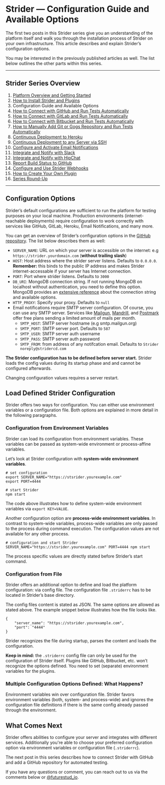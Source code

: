 # Strider — Configuration Guide and Available Options

The first two posts in this Strider series give you an understanding of the platform itself and walk you through the installation process of Strider on your own infrastructure. This article describes and explain Strider’s configuration options. 

You may be interested in the previously published articles as well. The list below outlines the other parts within this series.

---

## Strider Series Overview
1. [Platform Overview and Getting Started](http://futurestud.io/blog/strider-getting-started-platform-overview)
2. [How to Install Strider and Plugins](http://futurestud.io/blog/strider-how-to-install-the-platform-and-plugins)
3. Configuration Guide and Available Options
4. [How to Connect with GitHub and Run Tests Automatically](https://futurestud.io/blog/strider-how-to-connect-with-github-and-run-tests-automatically/)
5. [How to Connect with GitLab and Run Tests Automatically](https://futurestud.io/blog/strider-how-to-connect-with-gitlab-and-run-tests-automatically/)
6. [How to Connect with Bitbucket and Run Tests Automatically](https://futurestud.io/blog/strider-how-to-connect-with-bitbucket-and-run-tests-automatically/)
7. [How to Manually Add Git or Gogs Repository and Run Tests Automatically](https://futurestud.io/blog/strider-how-to-manually-add-git-or-gogs-repository-and-run-tests-automatically/)
9. [Continuous Deployment to Heroku](https://futurestud.io/blog/strider-continuous-deployment-to-heroku/)
10. [Continuous Deployment to any Server via SSH](https://futurestud.io/blog/strider-continuous-deployment-to-any-server-via-ssh/)
11. [Configure and Activate Email Notifications](https://futurestud.io/blog/strider-configure-and-activate-email-notifications/)
12. [Integrate and Notify with Slack](https://futurestud.io/blog/strider-integrate-and-notify-with-slack/)
13. [Integrate and Notify with HipChat](https://futurestud.io/blog/strider-integrate-and-notify-with-hipchat/)
14. [Report Build Status to GitHub](https://futurestud.io/blog/strider-report-build-status-to-github/)
14. [Configure and Use Strider Webhooks](https://futurestud.io/blog/strider-configure-and-use-webhooks/)
15. [How to Create Your Own Plugin](https://futurestud.io/blog/strider-how-to-create-your-own-plugin/)
16. [Series Round-Up](https://futurestud.io/blog/strider-series-round-up/)

---

## Configuration Options
Strider’s default configurations are sufficient to run the platform for testing purposes on your local machine. Production environments (internet-reachable deployments) require configuration to work correctly with services like GitHub, GitLab, Heroku, Email Notifications, and many more.

You can get an overview of Strider’s configuration options in the [GitHub repository](https://github.com/Strider-CD/strider#configuring). The list below describes them as well:

- `SERVER_NAME`: URL on which your server is accessible on the internet: e.g `https://strider.yourdomain.com` (**without trailing slash**)
- `HOST`: Host address where the strider server listens. Defaults to `0.0.0.0`. **Remember:** this binds to the public IP address and makes Strider internet-accessable if your server has Internet connection.
- `PORT`: Port where strider listens. Defaults to `3000`
- `DB_URI`: MongoDB connection string. If not running MongoDB on localhost without authentication, you need to define this option. MongoDB provides an [extensive reference](http://docs.mongodb.org/manual/reference/connection-string/) about the connection string and available options. 
- `HTTP_PROXY`: Specify your proxy. Defaults to `null`
- Email notifications require SMTP server configuration. Of course, you can use any SMTP server. Services like [Mailgun](http://www.mailgun.com/), [Mandrill](https://mandrill.com/), and [Postmark](https://postmarkapp.com/) offer free plans sending a limited amount of mails per month.
    - `SMTP_HOST`: SMTP server hostname (e.g smtp.mailgun.org)
    - `SMTP_PORT`: SMTP server port. Defaults to `587`
    - `SMTP_USER`: SMTP server auth username
    - `SMTP_PASS`: SMTP server auth password
    - `SMTP_FROM`: from address of any notifcation email. Defaults to `Strider noreply@stridercd.com`

**The Strider configuration has to be defined before server start.** Strider loads the config values during its startup phase and and cannot be configured afterwards.

Changing configuration values requires a server restart.


## Load Defined Strider Configuration
Strider offers two ways for configuration. You can either use environment variables or a configuration file. Both options are explained in more detail in the following paragraphs.


### Configuration from Environment Variables
Strider can load its configuration from environment variables. These variables can be passed as system-wide environment or process-affine variables.

Let’s look at Strider configuration with **system-wide environment variables**.

    # set configuration
    export SERVER_NAME="https://stsrider.yourexample.com"
    export PORT=4444
    
    # start Strider
    npm start

The code above illustrates how to define system-wide environment variables via `export KEY=VALUE`.

Another configuration option are **process-wide environment variables**. In contrast to system-wide variables, process-wide variables are only passed to the process during command execution. The configuration values are not available for any other process.

    # configuration and start Strider
    SERVER_NAME="https://stsrider.yourexample.com" PORT=4444 npm start

The process specific values are directly stated before Strider’s start command. 


### Configuration from File
Strider offers an additional option to define and load the platform configuration: via config file. The configuration file `.striderrc` has to be located in Strider’s base directory.

The config files content is stated as JSON. The same options are allowed as stated above. The example snippet below illustrates how the file looks like.

    {
        "server_name": "https://stsrider.yourexample.com",
        "port": "4444"
    }

Strider recognizes the file during startup, parses the content and loads the configuration.

**Keep in mind:** the `.striderrc` config file can only be used for the configuration of Strider itself. Plugins like GitHub, Bitbucket, etc. won’t recognize the options defined. You need to set (separate) environment variables for the plugins.


### Multiple Configuration Options Defined: What Happens?
Environment variables win over configuration file. Strider favors environment variables (both, system- and process-wide) and ignores the configuration file definitions if there is the same config already passed through the environment. 


## What Comes Next
Strider offers abilities to configure your server and integrates with different services. Additionally you're able to choose your preferred configuration option via environment variables or configuration file (`.striderrc`).

The next post in this series describes how to connect Strider with GitHub and add a GitHub repository for automated testing.

If you have any questions or comment, you can reach out to us via the comments below or [@futurestud_io](https://twitter.com/futurestud_io).
